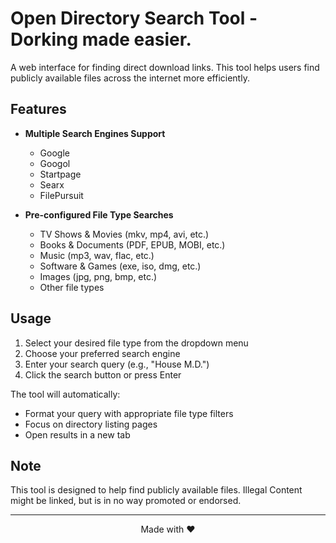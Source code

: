 # Open Directory Search Tool - Dorking made easier. 

A web interface for finding direct download links. This tool helps users find publicly available files across the internet more efficiently.

## Features

- **Multiple Search Engines Support**
  - Google
  - Googol
  - Startpage
  - Searx
  - FilePursuit

- **Pre-configured File Type Searches**
  - TV Shows & Movies (mkv, mp4, avi, etc.)
  - Books & Documents (PDF, EPUB, MOBI, etc.)
  - Music (mp3, wav, flac, etc.)
  - Software & Games (exe, iso, dmg, etc.)
  - Images (jpg, png, bmp, etc.)
  - Other file types

## Usage

1. Select your desired file type from the dropdown menu
2. Choose your preferred search engine
3. Enter your search query (e.g., "House M.D.")
4. Click the search button or press Enter

The tool will automatically:
- Format your query with appropriate file type filters
- Focus on directory listing pages
- Open results in a new tab


## Note

This tool is designed to help find publicly available files. Illegal Content might be linked, but is in no way promoted or endorsed. 

---
<p style="text-align:center;">Made with ❤️</p>
